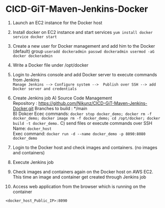 # CICD-GiT-Maven-Jenkins-Docker
1. Launch an EC2 instance for the Docker host
2. Install docker on EC2 instance and start services `yum install docker` `service docker start`
3. Create a new user for Docker management and add him to the Docker (default) group
      `useradd dockeradmin
       passwd dockeradmin
       usermod -aG docker dockeradmin`
5. Write a Docker file under /opt/docker
6. Login to Jenkins console and add Docker server to execute commands from Jenkins  
          `Manage Jenkins --> Configure system -->  Publish over SSH --> add Docker server and credentials`
7. Create Jenkins job 
A) Source Code Management  
 Repository : https://github.com/Nikunz/CICD-GiT-Maven-Jenkins-Docker.git
 Branches to build : */main  
B) Dokcer Ecec commands:
          `docker stop docker_demo;
          docker rm -f docker_demo;
          docker image rm -f docker_demo;
          cd /opt/docker;
          docker build -t docker_demo.`
C) send files or execute commands over SSH  
  Name: `docker_host`  
  Exec command: `docker run -d --name docker_demo -p 8090:8080 docker_demo`  

7. Login to the Docker host and check images and containers. (no images and containers)

8. Execute Jenkins job

9. Check images and containers again on the Docker host on AWS EC2. This time an image and container get created through Jenkins job

10. Access web application from the browser which is running on the container
```
<docker_host_Public_IP>:8090
```
